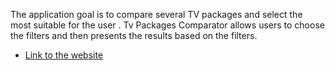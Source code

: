 The application goal is to compare several TV packages and select the most suitable for the user . Tv Packages Comparator allows users to choose the filters and then presents the results based on the filters.
* [Link to the website](https://tv-package-comparator.herokuapp.com/)
